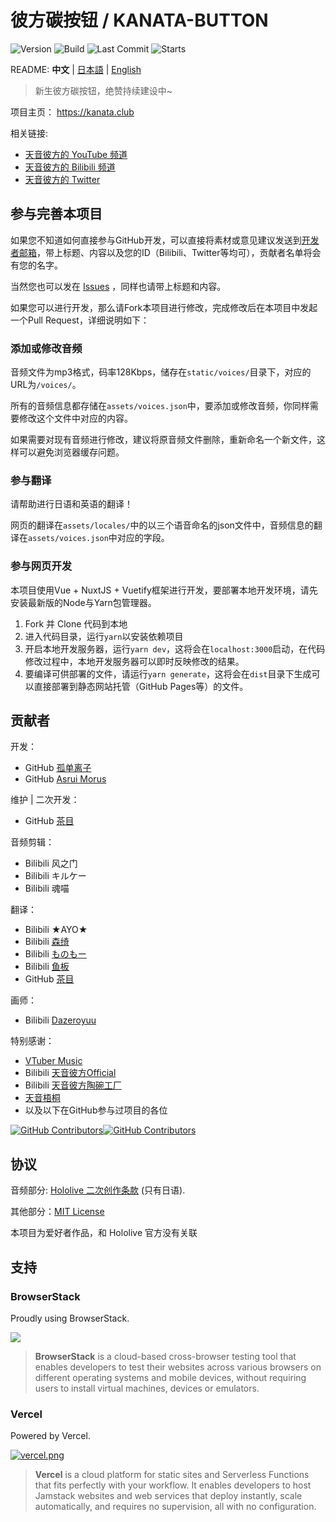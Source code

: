 # 彼方碳按钮 / KANATA-BUTTON

![Version](https://img.shields.io/github/package-json/v/oruyanke/kanata-button)
![Build](https://img.shields.io/github/workflow/status/oruyanke/kanata-button)
![Last Commit](https://img.shields.io/github/last-commit/oruyanke/kanata-button)
![Starts](https://img.shields.io/github/stars/oruyanke/kanata-button)

README: **中文** | [日本語](https://github.com/oruyanke/kanata-button/blob/master/README.JA.md) | [English](https://github.com/oruyanke/kanata-button/blob/master/README.EN.md)

> 新生彼方碳按钮，绝赞持续建设中~

项目主页： https://kanata.club

相关链接:

- [天音彼方的 YouTube 频道](https://www.youtube.com/channel/UCZlDXzGoo7d44bwdNObFacg)
- [天音彼方的 Bilibili 频道](https://space.bilibili.com/491474048)
- [天音彼方的 Twitter](https://twitter.com/amanekanatach)

<!-- ## 计划中的特性

- kanatatap(类似[mikutap](https://aidn.jp/mikutap/))
- 直播/活动日历
- 吹雪表情包合集/搜索
- YouTube/Bilibili数据可视化 -->

## 参与完善本项目

如果您不知道如何直接参与GitHub开发，可以直接将素材或意见建议发送到[开发者邮箱](mailto:13626941473@qq.com)，带上标题、内容以及您的ID（Bilibili、Twitter等均可），贡献者名单将会有您的名字。

当然您也可以发在 [Issues](https://github.com/oruyanke/kanata-button/issues) ，同样也请带上标题和内容。

如果您可以进行开发，那么请Fork本项目进行修改，完成修改后在本项目中发起一个Pull Request，详细说明如下：

### 添加或修改音频

音频文件为mp3格式，码率128Kbps，储存在`static/voices/`目录下，对应的URL为`/voices/`。

所有的音频信息都存储在`assets/voices.json`中，要添加或修改音频，你同样需要修改这个文件中对应的内容。

如果需要对现有音频进行修改，建议将原音频文件删除，重新命名一个新文件，这样可以避免浏览器缓存问题。

### 参与翻译

请帮助进行日语和英语的翻译！

网页的翻译在`assets/locales/`中的以三个语音命名的json文件中，音频信息的翻译在`assets/voices.json`中对应的字段。

### 参与网页开发

本项目使用Vue + NuxtJS + Vuetify框架进行开发，要部署本地开发环境，请先安装最新版的Node与Yarn包管理器。

1. Fork 并 Clone 代码到本地
2. 进入代码目录，运行`yarn`以安装依赖项目
3. 开启本地开发服务器，运行`yarn dev`，这将会在`localhost:3000`启动，在代码修改过程中，本地开发服务器可以即时反映修改的结果。
4. 要编译可供部署的文件，请运行`yarn generate`，这将会在`dist`目录下生成可以直接部署到静态网站托管（GitHub Pages等）的文件。

## 贡献者

开发：

- GitHub [孤单离子](https://github.com/lonelyion)
- GitHub [Asrui Morus](https://github.com/Morxi)

维护 | 二次开发：

- GitHub [茶目](https://github.com/Cyame)

音频剪辑：

- Bilibili 风之门
- Bilibili キルケー
- Bilibili 魂喵

翻译：

- Bilibili ★AYO★
- Bilibili [森绮](https://space.bilibili.com/6140610)
- Bilibili [ものもー](https://space.bilibili.com/2921731)
- Bilibili [鱼板](https://space.bilibili.com/39261924)
- GitHub [茶目](https://github.com/Cyame)

画师：

- Bilibili [Dazeroyuu](https://space.bilibili.com/463153)

特别感谢：

- [VTuber Music](https://vtbmusic.com/)
- Bilibili [天音彼方Official](https://space.bilibili.com/491474048)
- Bilibili [天音彼方陶碗工厂](https://space.bilibili.com/54139629)
- [天音梧桐](https://space.bilibili.com/31565151)
- 以及以下在GitHub参与过项目的各位

[![GitHub Contributors](https://contributors-img.web.app/image?repo=oruyanke/fubuki-button)](https://github.com/oruyanke/fubuki-button/graphs/contributors)[![GitHub Contributors](https://contributors-img.web.app/image?repo=oruyanke/kanata-button)](https://github.com/oruyanke/kanata-button/graphs/contributors)

## 协议

音频部分: [Hololive 二次创作条款](https://www.hololive.tv/terms) (只有日语).

其他部分：[MIT License](https://github.com/oruyanke/kanata-button/blob/master/LICENSE)

本项目为爱好者作品，和 Hololive 官方没有关联

## 支持

### BrowserStack

Proudly using BrowserStack.

[![](https://i.loli.net/2017/09/27/59cbc16b0f8b4.png)](https://www.browserstack.com/)

> **BrowserStack** is a cloud-based cross-browser testing tool that enables developers to test their websites across various browsers on different operating systems and mobile devices, without requiring users to install virtual machines, devices or emulators.

### Vercel

Powered by Vercel.

[![vercel.png](https://i.loli.net/2020/07/18/rPah8FVmqBXL6dj.png)](https://www.vercel.com/?utm_source=oruyanke)

> **​Vercel** is a cloud platform for static sites and Serverless Functions that fits perfectly with your workflow. It enables developers to host Jamstack websites and web services that deploy instantly, scale automatically, and requires no supervision, all with no configuration.
